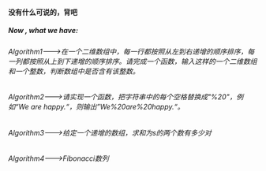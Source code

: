 #### 没有什么可说的，背吧
##### Now , what we have:
###### Algorithm1--->在一个二维数组中，每一行都按照从左到右递增的顺序排序，每一列都按照从上到下递增的顺序排序。请完成一个函数，输入这样的一个二维数组和一个整数，判断数组中是否含有该整数。
###### Algorithm2--->请实现一个函数，把字符串中的每个空格替换成"%20"，例如“We are happy.“，则输出”We%20are%20happy.“。
###### Algorithm3--->给定一个递增的数组，求和为s的两个数有多少对
###### Algorithm4--->Fibonacci数列